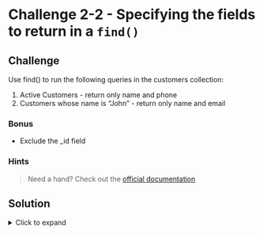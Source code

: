 # Challenge 2-2 - Specifying the fields to return in a `find()`

## Challenge

Use find() to run the following queries in the customers collection:

1. Active Customers - return only name and phone
1. Customers whose name is “John” - return only name and email

### Bonus

- Exclude the _id field

### Hints

> Need a hand? Check out the [official documentation](https://www.mongodb.com/docs/manual/reference/method/db.collection.find/#std-label-find-projection)

## Solution

<details>
  <summary>Click to expand</summary>

```javascript
db.customers.find(
  { name: "John" },
  { _id: 0, name: 1, email: 1, phone: 1 }
)

db.customers.find({ active: true }, { name: 1, email: 1, _id:0 })
```

### Expected Output

```javascript
[
  { name: 'Gene', email: 'gene@exmple.com' },
  { name: 'Zach', email: 'zach@example.com' },
  { name: 'Cathy', email: 'cathy@example.com' },
  { name: 'Josie', email: 'josie@exmple.com' },
  { name: 'Allie', email: 'allie@example.com' },
  { name: 'Rosie', email: 'rosie@example.com' },
  { name: 'Luna', email: 'luna@example.com' }
]
```

</details>
